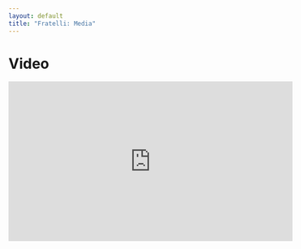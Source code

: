 ```yaml
---
layout: default
title: "Fratelli: Media"
---
```


# Video

<iframe width="560" height="315" src="https://www.youtube.com/embed/9ot8nVVvMM4" frameborder="0" allowfullscreen></iframe>
